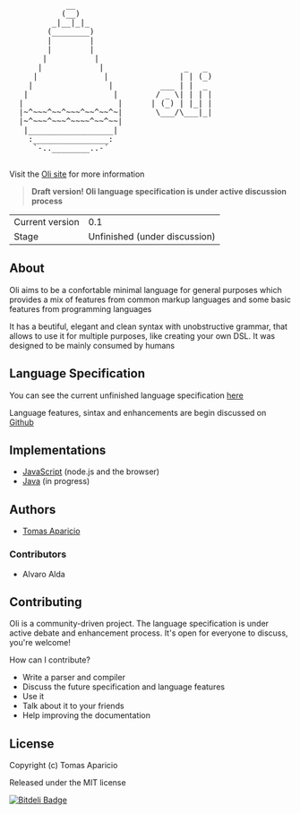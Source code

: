 <pre>
            __
           (__)
         _|__|_|_
        (________)  
        |        |
        |        |
       |          |
      |            |                 _   _
     |              |               | | (_)
    |                |          ___ | |  _
   |                  |        / _ \| | | |
  |                    |      | (_) | |_| |
  |~^~~~^~~^~~~^~~^~~^~|       \___/\___|_|
  |~^~~~^~~~^~~~~^~~^~~|  
   |__________________|
    :________________:
     `-..________..-´

</pre>

Visit the [Oli site][oli-site] for more information

> **Draft version! Oli language specification is under active discussion process**

<table>
<tr> 
<td>Current version</td><td>0.1</td>
</tr>
<tr>
  <td>Stage</td><td>Unfinished (under discussion)</td>
</tr>
</table>

## About

Oli aims to be a confortable minimal language for general purposes which provides a mix of features from common markup languages and some basic features from programming languages

It has a beutiful, elegant and clean syntax with unobstructive grammar, that allows to use it for multiple purposes, like creating your own DSL. It was designed to be mainly consumed by humans

## Language Specification

You can see the current unfinished language specification [here][oli-docs]

Language features, sintax and enhancements are begin discussed on [Github][oli-discussion]

## Implementations

- [JavaScript][implementation-javascript] (node.js and the browser)
- [Java][implementation-java] (in progress)

<!--
## Rationale

Oli aims to be a confortable minimal language for general purposes which provides a mix of 
features from common markup languages and some basic features from programming languages

It has a beutiful, readable and clean syntax with a non-obstructive grammar, that allows to you to create your own DSL.
It was designed to be mainly consumed by humans

## Language Features

- First class primitive types: boolean, number and strings
- List and data hashmaps support with nested support
- Data references (formally variables)
- Copy or extend data structures and values
- Templaiting with string interpolation support 
- Built-in logical, comparison and math operators

## Design Goals

- Simple but built-in rich features
- Unobstructive minimal sintax grammar-free for DSL usage
- Type inference and powerful pattern matching
- Easy to use nested structures and lists
- Useful primitive types with semantics association
- Parser intelligence, it should think more than human
- Data references as first class support (no more redundancy!)
- Templating support (why not?)
- Implements programming languages basic operators
- Focus on the content, not on the sintax

## Oli is useful for

- Create sintax clean and readable configuration files
- Create you own DSL for general purposes
- Store human-writable/readable data (like manifest files)
- Data interchange format for trivial structures
- Powerful markup-like templating language

## Examples

> Note: this is still the proposed sintax

You can use Oli as pretty markup templating language with powerful built-in features
```ruby
!DOCTYPE html
html:
  head:
    &title: Welcome to Oli!
  end
  body:
    # i'm using a reference that points to 'title'
    h1:> title 
    # this is a in-line comment!
    div(class: container, id: main):
      p(class: main-title another-class): This is a paragraph
      a(href: 'http://h2non.github.io/oli', title: click here!): Oli Spec
    end
  end
end
```
-->

<!--
# Sintax Overview

`TODO`

# Language Specification

## Overview

### Stage

Oli language specficication is under active desinging process

#### Versioning

Oli uses the semantic version 

### General

#### File extension

The proposed file extension is (as abvious): `oli`

#### MIME Type

Both MIME types can be used:
- application/oli
- text/oli

#### Character encoding

Oli only must support UTF-8 character encoding

You can use Unicode characters, but they must be defined using the escaped unicode entity value

## Lexical Conventions

### Whites Space

### Line Terminators

### Comments

### Tokens

### Keywords

### Reserved Words

### Punctuators

### Literals

#### Boolean

#### Number

#### String

## Expressions

### Identifiers

#### Literal Identifier

#### String Identifier

### Types

### Operators

Oli introduces common set of built-in operators that can be really useful

#### Unary operators

##### Postfix Increment

`++`

##### Postfix Decrement

`--`

##### Void

`void`

##### Logical NOT

`!`

### Binary operators

##### Multiplicate

`*`

##### Divisor

`/`

##### Addition

`+`

##### Subtraction

`-`

##### Less-than 

`<`

##### Greater than

`>`

##### Less-than-or-equal

`<=`

##### Greater-than-or-equal

`>=` 

##### Equals

`==`

##### Does-not-equals 

`!=`

##### Assignment

`:`

##### Comma

`,`


##### Identifier Assignment

`>`

##### Reference

`&`

##### Extend

`>>`

##### Merge

`>>>`

##### Clone

`=>`

#### Operator Precedence

##### Template

`@`

### Statements

Examples are defined based on context-free grammar EBNF-like sintaxis

#### Templating

String interpolation `@{` and `}`

#### Expressions

##### Value Statement

```
ValueStatement =
  ValueIdentifier [ MetaIdentifier ] : ( PrimitiveType | ListStatement ) ... EndOfLine
```

##### Block Statement

```
BlockStatement =
  BlockIdentifier [ MetaIdentifier ] :
    ( BlockStatement | ListStatement | PrimitiveType ) ...
  EndToken
```

##### ListStatement

##### MetaIdentifier

### Primitive Types

#### Boolean

```coffeescript
true
false
yes
no
```

#### String

Strings can be defined without quotes, but this is not applicable to all cases.

Strings which contain one of the following characters must be quoted or escaped:
```
: , ' " #
```

```
whitespaces
[a-zA-Z0-9]
[-|_|.|`|^|=|?|¿|¡|!|@|$|%|&|/|(|)|*]
```

Of course, it's supported to define strings with quotes

```javascript
'this is a single-quoted string'
"and this one is double-quoted"
and finally this one without quotes
```

#### Number

Numbers can be `integer` or `float`
```
123
12.5342
```

### Reserved Keywords

You must escape or quote the following values in strings unquoted chains

```
end
true
false
yes
no
:
```
-->

## Authors

- [Tomas Aparicio](https://github.com/h2non)

### Contributors 

- Alvaro Alda

## Contributing

Oli is a community-driven project.
The language specification is under active debate and enhancement process. It's open for everyone to discuss, you're welcome!

How can I contribute?

- Write a parser and compiler
- Discuss the future specification and language features
- Use it
- Talk about it to your friends
- Help improving the documentation

## License

Copyright (c) Tomas Aparicio

Released under the MIT license


[![Bitdeli Badge](https://d2weczhvl823v0.cloudfront.net/h2non/oli/trend.png)](https://bitdeli.com/free "Bitdeli Badge")

[oli-site]: http://oli-lang.org
[oli-docs]: http://docs.oli-lang.org
[oli-discussion]: https://github.com/oli-lang/oli/issues?labels=discussion&page=1&state=open
[wikipedia-markup]: http://en.wikipedia.org/wiki/Lightweight_markup_language

[implementation-javascript]: https://github.com/oli-lang/oli-js
[implementation-java]: https://github.com/oli-lang/oli-java
